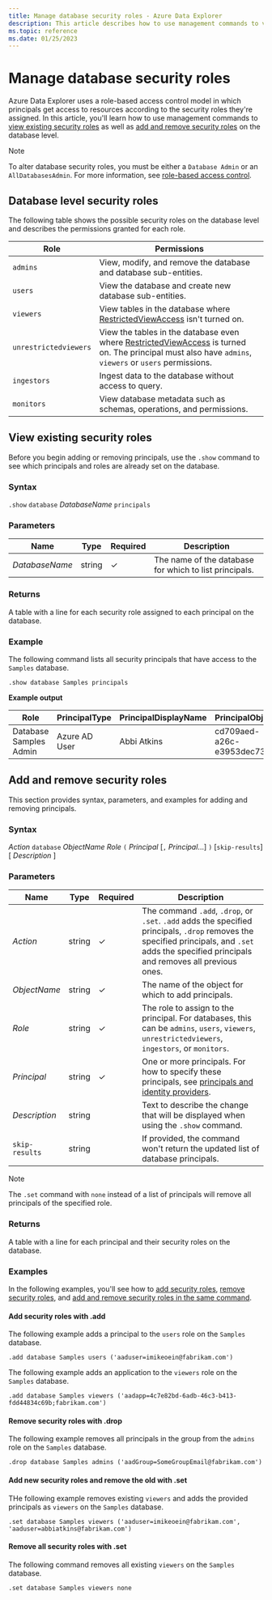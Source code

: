 ```yaml
---
title: Manage database security roles - Azure Data Explorer
description: This article describes how to use management commands to view, add, and remove security roles on the database level in Azure Data Explorer.
ms.topic: reference
ms.date: 01/25/2023
---
```


# Manage database security roles

Azure Data Explorer uses a role-based access control model in which principals get access to resources according to the security roles they're assigned. In this article, you'll learn how to use management commands to [view existing security roles](#view-existing-security-roles) as well as [add and remove security roles](#add-and-remove-security-roles) on the database level.

> [!NOTE]
> To alter database security roles, you must be either a `Database Admin` or an `AllDatabasesAdmin`. For more information, see [role-based access control](access-control/role-based-access-control.md).

## Database level security roles

The following table shows the possible security roles on the database level and describes the permissions granted for each role.

|Role|Permissions|
|--|--|
|`admins` | View, modify, and remove the database and database sub-entities.|
|`users` | View the database and create new database sub-entities.|
|`viewers` | View tables in the database where [RestrictedViewAccess](restrictedviewaccesspolicy.md) isn't turned on.|
|`unrestrictedviewers`| View the tables in the database even where [RestrictedViewAccess](restrictedviewaccesspolicy.md) is turned on. The principal must also have `admins`, `viewers` or `users` permissions. |
|`ingestors` | Ingest data to the database without access to query. |
|`monitors` | View database metadata such as schemas, operations, and permissions.|

## View existing security roles

Before you begin adding or removing principals, use the `.show` command to see which principals and roles are already set on the database.

### Syntax

`.show` `database` *DatabaseName* `principals`

### Parameters

|Name|Type|Required|Description|
|--|--|--|--|
| *DatabaseName* | string | &check; | The name of the database for which to list principals.|

### Returns

A table with a line for each security role assigned to each principal on the database.

### Example

The following command lists all security principals that have access to the `Samples` database.

```kusto
.show database Samples principals
```

**Example output**

|Role |PrincipalType |PrincipalDisplayName |PrincipalObjectId |PrincipalFQN|
|---|---|---|---|---|
|Database Samples Admin |Azure AD User |Abbi Atkins |cd709aed-a26c-e3953dec735e |aaduser=abbiatkins@fabrikam.com|

## Add and remove security roles

This section provides syntax, parameters, and examples for adding and removing principals.

### Syntax

*Action* `database` *ObjectName* *Role* `(` *Principal* [`,` *Principal*...] `)` [`skip-results`] [ *Description* ]

### Parameters

|Name|Type|Required|Description|
|--|--|--|--|
| *Action* | string | &check; | The command `.add`, `.drop`, or `.set`. `.add` adds the specified principals, `.drop` removes the specified principals, and `.set` adds the specified principals and removes all previous ones.|
| *ObjectName* | string | &check; | The name of the object for which to add principals.|
| *Role* | string | &check; | The role to assign to the principal. For databases, this can be `admins`, `users`, `viewers`, `unrestrictedviewers`, `ingestors`, or `monitors`.|
| *Principal* | string | &check; | One or more principals. For how to specify these principals, see [principals and identity providers](./access-control/principals-and-identity-providers.md#examples-for-azure-ad-principals).|
| *Description* | string | | Text to describe the change that will be displayed when using the `.show` command.|
| `skip-results` | string | | If provided, the command won't return the updated list of database principals.|

> [!NOTE]
> The `.set` command with `none` instead of a list of principals will remove all principals of the specified role.

### Returns

A table with a line for each principal and their security roles on the database.

### Examples

In the following examples, you'll see how to [add security roles](#add-security-roles-with-add), [remove security roles](#remove-security-roles-with-drop), and [add and remove security roles in the same command](#add-new-security-roles-and-remove-the-old-with-set).

#### Add security roles with .add

The following example adds a principal to the `users` role on the `Samples` database.

```kusto
.add database Samples users ('aaduser=imikeoein@fabrikam.com')
```

The following example adds an application to the `viewers` role on the `Samples` database.

```kusto
.add database Samples viewers ('aadapp=4c7e82bd-6adb-46c3-b413-fdd44834c69b;fabrikam.com')
```

#### Remove security roles with .drop

The following example removes all principals in the group from the `admins` role on the `Samples` database.

```kusto
.drop database Samples admins ('aadGroup=SomeGroupEmail@fabrikam.com')
```

#### Add new security roles and remove the old with .set

THe following example removes existing `viewers` and adds the provided principals as `viewers` on the `Samples` database.

```kusto
.set database Samples viewers ('aaduser=imikeoein@fabrikam.com', 'aaduser=abbiatkins@fabrikam.com')
```

#### Remove all security roles with .set

The following command removes all existing `viewers` on the `Samples` database.

```kusto
.set database Samples viewers none
```
